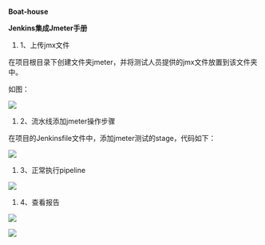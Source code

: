 **Boat-house**

**Jenkins集成Jmeter手册**

1. 1、上传jmx文件

在项目根目录下创建文件夹jmeter，并将测试人员提供的jmx文件放置到该文件夹中。

如图：

![](images/Jmeter-16.png)

1. 2、流水线添加jmeter操作步骤

在项目的Jenkinsfile文件中，添加jmeter测试的stage，代码如下：

![](images/Jmeter-17.png)

1. 3、正常执行pipeline

![](images/Jmeter-18.png)

1. 4、查看报告

 ![](images/Jmeter-19.png)
 
 ![](images/Jmeter-20.png)
